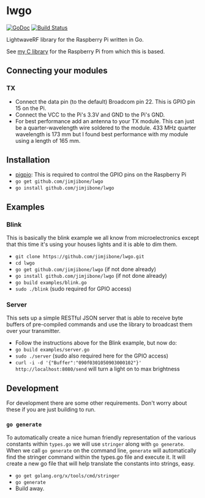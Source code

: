 # lwgo

[![GoDoc](https://godoc.org/github.com/jimjibone/lwgo?status.svg)](https://godoc.org/github.com/jimjibone/lwgo) [![Build Status](https://travis-ci.org/jimjibone/lwgo.svg?branch=master)](https://travis-ci.org/jimjibone/lwgo)

LightwaveRF library for the Raspberry Pi written in Go.

See [my C library](https://github.com/jimjibone/LightwaveRF) for the Raspberry Pi from which this is based.


## Connecting your modules

### TX

- Connect the data pin (to the default) Broadcom pin 22. This is GPIO pin 15 on the Pi.
- Connect the VCC to the Pi's 3.3V and GND to the Pi's GND.
- For best performance add an antenna to your TX module. This can just be a quarter-wavelength wire soldered to the module. 433 MHz quarter wavelength is 173 mm but I found best performance with my module using a length of 165 mm.


## Installation

- [pigpio](http://abyz.co.uk/rpi/pigpio/download.html): This is required to control the GPIO pins on the Raspberry Pi
- `go get github.com/jimjibone/lwgo`
- `go install github.com/jimjibone/lwgo`


## Examples

### Blink

This is basically the blink example we all know from microelectronics except that this time it's using your houses lights and it is able to dim them.

- `git clone https://github.com/jimjibone/lwgo.git`
- `cd lwgo`
- `go get github.com/jimjibone/lwgo` (if not done already)
- `go install github.com/jimjibone/lwgo` (if not done already)
- `go build examples/blink.go`
- `sudo ./blink` (sudo required for GPIO access)


### Server

This sets up a simple RESTful JSON server that is able to receive byte buffers of pre-compiled commands and use the library to broadcast them over your transmitter.

- Follow the instructions above for the Blink example, but now do:
- `go build examples/server.go`
- `sudo ./server` (sudo also required here for the GPIO access)
- `curl -i -d '{"Buffer":"090f0301050903000102"}' http://localhost:8080/send` will turn a light on to max brightness


## Development

For development there are some other requirements. Don't worry about these if you are just building to run.

### `go generate`

To automatically create a nice human friendly representation of the various constants within `types.go` we will use `stringer` along with `go generate`. When we call `go generate` on the command line, `generate` will automatically find the stringer command within the types.go file and execute it. It will create a new go file that will help translate the constants into strings, easy.

- `go get golang.org/x/tools/cmd/stringer`
- `go generate`
- Build away.
